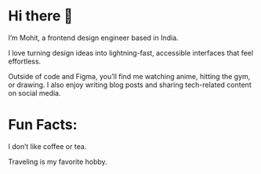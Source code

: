# Hi there 👋

I’m Mohit, a frontend design engineer based in India.

I love turning design ideas into lightning-fast, accessible interfaces that feel effortless.

Outside of code and Figma, you’ll find me watching anime, hitting the gym, or drawing. I also enjoy writing blog posts and sharing tech-related content on social media.

# Fun Facts:
I don’t like coffee or tea. 

Traveling is my favorite hobby.
